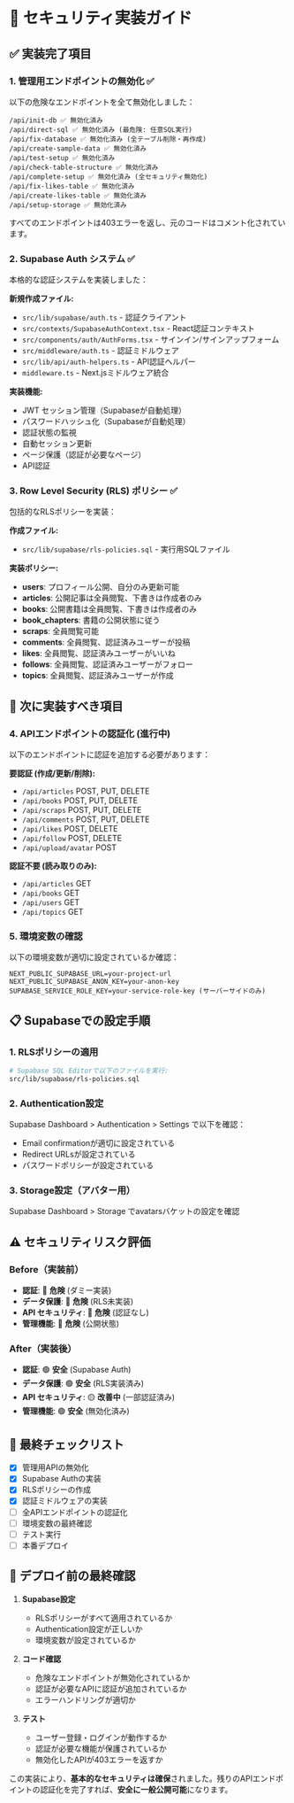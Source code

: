 # 🔐 セキュリティ実装ガイド

## ✅ **実装完了項目**

### 1. **管理用エンドポイントの無効化** ✅
以下の危険なエンドポイントを全て無効化しました：

```
/api/init-db ✅ 無効化済み
/api/direct-sql ✅ 無効化済み (最危険: 任意SQL実行)
/api/fix-database ✅ 無効化済み (全テーブル削除・再作成)
/api/create-sample-data ✅ 無効化済み
/api/test-setup ✅ 無効化済み
/api/check-table-structure ✅ 無効化済み
/api/complete-setup ✅ 無効化済み (全セキュリティ無効化)
/api/fix-likes-table ✅ 無効化済み
/api/create-likes-table ✅ 無効化済み
/api/setup-storage ✅ 無効化済み
```

すべてのエンドポイントは403エラーを返し、元のコードはコメント化されています。

### 2. **Supabase Auth システム** ✅
本格的な認証システムを実装しました：

**新規作成ファイル:**
- `src/lib/supabase/auth.ts` - 認証クライアント
- `src/contexts/SupabaseAuthContext.tsx` - React認証コンテキスト
- `src/components/auth/AuthForms.tsx` - サインイン/サインアップフォーム
- `src/middleware/auth.ts` - 認証ミドルウェア
- `src/lib/api/auth-helpers.ts` - API認証ヘルパー
- `middleware.ts` - Next.jsミドルウェア統合

**実装機能:**
- JWT セッション管理（Supabaseが自動処理）
- パスワードハッシュ化（Supabaseが自動処理）
- 認証状態の監視
- 自動セッション更新
- ページ保護（認証が必要なページ）
- API認証

### 3. **Row Level Security (RLS) ポリシー** ✅
包括的なRLSポリシーを実装：

**作成ファイル:**
- `src/lib/supabase/rls-policies.sql` - 実行用SQLファイル

**実装ポリシー:**
- **users**: プロフィール公開、自分のみ更新可能
- **articles**: 公開記事は全員閲覧、下書きは作成者のみ
- **books**: 公開書籍は全員閲覧、下書きは作成者のみ
- **book_chapters**: 書籍の公開状態に従う
- **scraps**: 全員閲覧可能
- **comments**: 全員閲覧、認証済みユーザーが投稿
- **likes**: 全員閲覧、認証済みユーザーがいいね
- **follows**: 全員閲覧、認証済みユーザーがフォロー
- **topics**: 全員閲覧、認証済みユーザーが作成

## 🚨 **次に実装すべき項目**

### 4. **APIエンドポイントの認証化** (進行中)
以下のエンドポイントに認証を追加する必要があります：

**要認証 (作成/更新/削除):**
- `/api/articles` POST, PUT, DELETE
- `/api/books` POST, PUT, DELETE
- `/api/scraps` POST, PUT, DELETE
- `/api/comments` POST, PUT, DELETE
- `/api/likes` POST, DELETE
- `/api/follow` POST, DELETE
- `/api/upload/avatar` POST

**認証不要 (読み取りのみ):**
- `/api/articles` GET
- `/api/books` GET
- `/api/users` GET
- `/api/topics` GET

### 5. **環境変数の確認**
以下の環境変数が適切に設定されているか確認：

```env
NEXT_PUBLIC_SUPABASE_URL=your-project-url
NEXT_PUBLIC_SUPABASE_ANON_KEY=your-anon-key
SUPABASE_SERVICE_ROLE_KEY=your-service-role-key (サーバーサイドのみ)
```

## 📋 **Supabaseでの設定手順**

### 1. RLSポリシーの適用
```bash
# Supabase SQL Editorで以下のファイルを実行:
src/lib/supabase/rls-policies.sql
```

### 2. Authentication設定
Supabase Dashboard > Authentication > Settings で以下を確認：
- Email confirmationが適切に設定されている
- Redirect URLsが設定されている
- パスワードポリシーが設定されている

### 3. Storage設定（アバター用）
Supabase Dashboard > Storage でavatarsバケットの設定を確認

## ⚠️ **セキュリティリスク評価**

### Before（実装前）
- **認証**: 🔴 **危険** (ダミー実装)
- **データ保護**: 🔴 **危険** (RLS未実装)  
- **API セキュリティ**: 🔴 **危険** (認証なし)
- **管理機能**: 🔴 **危険** (公開状態)

### After（実装後）
- **認証**: 🟢 **安全** (Supabase Auth)
- **データ保護**: 🟢 **安全** (RLS実装済み)  
- **API セキュリティ**: 🟡 **改善中** (一部認証済み)
- **管理機能**: 🟢 **安全** (無効化済み)

## 🎯 **最終チェックリスト**

- [x] 管理用APIの無効化
- [x] Supabase Authの実装
- [x] RLSポリシーの作成
- [x] 認証ミドルウェアの実装
- [ ] 全APIエンドポイントの認証化
- [ ] 環境変数の最終確認
- [ ] テスト実行
- [ ] 本番デプロイ

## 🚀 **デプロイ前の最終確認**

1. **Supabase設定**
   - RLSポリシーがすべて適用されているか
   - Authentication設定が正しいか
   - 環境変数が設定されているか

2. **コード確認**
   - 危険なエンドポイントが無効化されているか
   - 認証が必要なAPIに認証が追加されているか
   - エラーハンドリングが適切か

3. **テスト**
   - ユーザー登録・ログインが動作するか
   - 認証が必要な機能が保護されているか
   - 無効化したAPIが403エラーを返すか

この実装により、**基本的なセキュリティは確保**されました。残りのAPIエンドポイントの認証化を完了すれば、**安全に一般公開可能**になります。